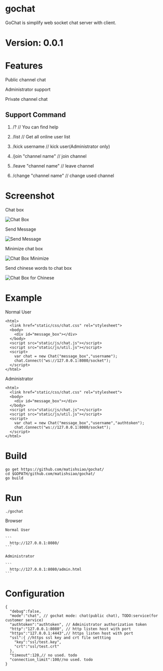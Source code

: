 # gochat

  GoChat is simplify web socket chat server with client.

# Version: 0.0.1

# Features

  Public channel chat

  Administrator support

  Private channel chat

## Support Command

  1. /? // You can find help

  2. /list // Get all online user list

  3. /kick username // kick user(Administrator only)

  4. /join "channel name" // join channel

  5. /leave "channel name" // leave channel

  6. /change "channel name" // change used channel
  
# Screenshot

  Chat box

  ![Chat Box](https://github.com/matishsiao/gochat/blob/master/images/chatbox.png)

  Send Message

  ![Send Message](https://github.com/matishsiao/gochat/blob/master/images/sendmessage.png)

  Minimize chat box

  ![Chat Box Minimize](https://github.com/matishsiao/gochat/blob/master/images/minimize.png)

  Send chinese words to chat box

  ![Chat Box for Chinese](https://github.com/matishsiao/gochat/blob/master/images/chat.png)

# Example

  Normal User

  ```
  <html>
    <link href="static/css/chat.css" rel="stylesheet">
    <body>
      <div id="message_box"></div>
    </body>
    <script src="static/js/chat.js"></script>
    <script src="static/js/util.js"></script>
    <script>
      var chat = new Chat("message_box","username");
      chat.Connect("ws://127.0.0.1:8080/socket");
    </script>
  </html>
  ```

  Administrator

  ```
  <html>
    <link href="static/css/chat.css" rel="stylesheet">
    <body>
      <div id="message_box"></div>
    </body>
    <script src="static/js/chat.js"></script>
    <script src="static/js/util.js"></script>
    <script>
      var chat = new Chat("message_box","username","authtoken");
      chat.Connect("ws://127.0.0.1:8080/socket");
    </script>
  </html>
  ```
# Build
  ```
  go get https://github.com/matishsiao/gochat/
  cd $GOPATH/github.com/matishsiao/gochat/
  go build
  ```
# Run
  ```
  ./gochat
  ```

  Browser

    Normal User

    ```
      http://127.0.0.1:8080/
    ```

    Administrator

    ```
      http://127.0.0.1:8080/admin.html
    ```

# Configuration
  ```
  {
    "debug":false,
    "mode":"chat", // gochat mode: chat(public chat), TODO:service(for customer service)
    "authtoken":"authtoken", // Administrator authorization token
    "http":"127.0.0.1:8080", // http listen host with port
    "https":"127.0.0.1:4443",// https listen host with port
    "ssl":{ //https ssl key and crt file settting
      "key":"ssl/test.key",
      "crt":"ssl/test.crt"
    },
    "timeout":120,// no used. todo
    "connection_limit":100//no used. todo
  }

  ```
